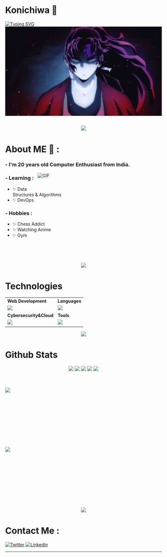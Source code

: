 
<!-- part-1  -->
# Konichiwa 👋

<div>
<a href="https://git.io/typing-svg"><img src="https://readme-typing-svg.demolab.com?font=Fira+Code&pause=1000&color=2af791&random=false&width=435&height=33&lines=Let's+Connect!;Hi%2C+I'm+Mohit+Dudhat" alt="Typing SVG" /></a>
</div>
<div align="center">

<div> 
</div>
<img hight="300" width="700" alt="GIF" align="center" src="./assets/1.gif">
</div>

</br>
<p align="center"><img src= 'https://capsule-render.vercel.app/api?type=rect&color=gradient&height=2.5'/></p>
<!-- part-1  -->

<!-- part 2 -->
# About ME 💬 :

### - I'm 20 years old Computer Enthusiast from India.

<img hight="300" width="400" alt="GIF" align="right" src="./assets/About.gif" style="margin-bottom:30px">

### - Learning :

- ✨ Data Structures & Algorithms
- ✨ DevOps

### - Hobbies :

- ✨ Chess Addict
- ✨ Watching Anime
- ✨ Gym

</br>
</br>
</br>
<p align="center"><img src= 'https://capsule-render.vercel.app/api?type=rect&color=gradient&height=2.5'/></p>
<!-- part 2 -->



<!-- part 3 -->
<!-- linux,docker,kubernetes,azure,netlify -->
<!-- git,vscode,github,vim,githubaction -->
# Technologies
<table>
<tr>
	<td><strong>Web Development</strong></td>
	<td><strong>Languages</strong></td>
</tr>
<tr>
		<td><img src = "https://skillicons.dev/icons?i=html,css,js,react,sass,tailwind,nodejs,nextjs,bootstrap,express,firebase,mongodb" ></td>
		<td><img src = "https://skillicons.dev/icons?i=java,python,c,cpp&theme=dark"></td>
</tr>
<tr>
	<td><strong>Cybersecurity&Cloud</strong></td>
	<td><strong>Tools</strong></td>
</tr>
<tr>
	<td><img src = "https://skillicons.dev/icons?i=docker,netlify,vercel&theme=dark"></td>
	<td><img src = "https://skillicons.dev/icons?i=git,vscode,github,vim&theme=dark"></td>
</tr>
</table>
<p align="center"><img src= 'https://capsule-render.vercel.app/api?type=rect&color=gradient&height=2.5'/></p>

<!-- part 3 -->

<!-- part 4 -->
# Github Stats
<div align="center">
<img height="180em" src="https://github-profile-summary-cards.vercel.app/api/cards/profile-details?username=mohitdudhat22&theme=github_dark" />
<img height="180em" src="https://github-profile-summary-cards.vercel.app/api/cards/repos-per-language?username=mohitdudhat22&theme=github_dark"  />
<img height="180em" src="https://github-profile-summary-cards.vercel.app/api/cards/most-commit-language?username=mohitdudhat22&theme=github_dark"  />
<img height="180em" src="https://github-profile-summary-cards.vercel.app/api/cards/stats?username=mohitdudhat22&theme=github_dark"/>
<img height="180em" src="https://github-profile-summary-cards.vercel.app/api/cards/productive-time?username=mohitdudhat22&theme=github_dark" />
<div style="display: flex; flex-wrap: wrap; justify-content: space-between; gap: 10px; width: 100%; margin-top: 50px;">
    <img height="180em" style="min-width: 300px;" src="https://github-readme-stats.vercel.app/api?username=mohitdudhat22&theme=midnight-purple">
    <img height="180em" style="min-width: 300px;" src="https://streak-stats.demolab.com/?user=mohitdudhat22&theme=holi-theme">
</div>
</div>
  

<p align="center"><img src= 'https://capsule-render.vercel.app/api?type=rect&color=gradient&height=2.5'/></p>
<!-- part 4 -->


<!-- part 5 -->
# Contact Me :


  [![Twitter](https://skillicons.dev/icons?i=twitter)](https://twitter.com/mohit_dudhat22)
[![LinkedIn](https://skillicons.dev/icons?i=linkedin)](https://www.linkedin.com/in/mohit-dudhat/)
<!-- part 5 -->
---




